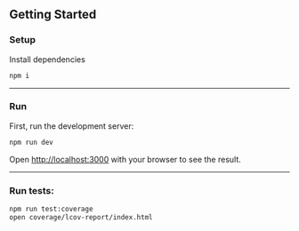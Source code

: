 ## Getting Started

### Setup

Install dependencies

```bash
npm i
```

---

### Run

First, run the development server:

```bash
npm run dev
```

Open [http://localhost:3000](http://localhost:3000) with your browser to see the result.

---

### Run tests:

```bash
npm run test:coverage
open coverage/lcov-report/index.html
```
